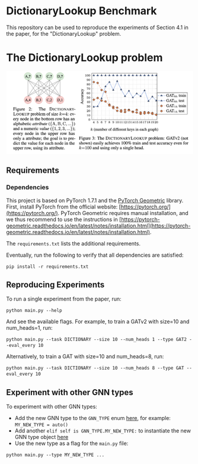 # DictionaryLookup Benchmark

This repository can be used to reproduce the experiments of 
Section 4.1 in the paper, for the "DictionaryLookup" problem. 


# The DictionaryLookup problem
![alt text](./images/fig2.png "Figure 2 from the paper")

## Requirements

### Dependencies
This project is based on PyTorch 1.7.1 and the [PyTorch Geometric](https://pytorch-geometric.readthedocs.io/) library.
First, install PyTorch from the official website: [https://pytorch.org/](https://pytorch.org/).
PyTorch Geometric requires manual installation, and we thus recommend to use the instructions in  [https://pytorch-geometric.readthedocs.io/en/latest/notes/installation.html](https://pytorch-geometric.readthedocs.io/en/latest/notes/installation.html).

The `requirements.txt` lists the additional requirements.

Eventually, run the following to verify that all dependencies are satisfied:
```setup
pip install -r requirements.txt
```

## Reproducing Experiments

To run a single experiment from the paper, run:

```
python main.py --help
```
And see the available flags.
For example, to train a GATv2 with size=10 and num_heads=1, run:
```
python main.py --task DICTIONARY --size 10 --num_heads 1 --type GAT2 --eval_every 10
```  

Alternatively, to train a GAT with size=10 and num_heads=8, run:
```
python main.py --task DICTIONARY --size 10 --num_heads 8 --type GAT --eval_every 10
```

## Experiment with other GNN types
To experiment with other GNN types:
* Add the new GNN type to the `GNN_TYPE` enum [here](common.py#L30), for example: `MY_NEW_TYPE = auto()`
* Add another `elif self is GNN_TYPE.MY_NEW_TYPE:` to instantiate the new GNN type object [here](common.py#L57)
* Use the new type as a flag for the `main.py` file:
```
python main.py --type MY_NEW_TYPE ...
```


